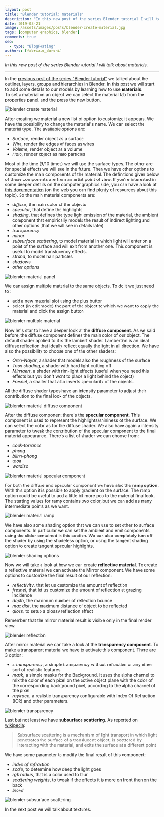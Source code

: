 ```yaml
---
layout: post
title: "Blender tutorial: materials"
description: "In this new post of the series Blender tutorial I will talk about materials."
date: 2019-03-21
image: /assets/images/posts/blender-create-material.jpg
tags: [computer graphics, blender]
comments: true
seo:
  - type: "BlogPosting"
authors: [fabrizio_duroni]
---
```


*In this new post of the series Blender tutorial I will talk about materials.*

---

In the [previous post of the series "Blender tutorial"](/2018/10/18/blender-tutorial-6-outliner-layers-groups-hierarchies-scenes.html) we talked about the outliner, layers, groups and 
hierarchies in Blender. In this post we will start to add some details to our models by learning how to use **materials**.  
To set a material on an object we can select the material tab from the properties panel, and the press the new button.

![blender create material](/assets/images/posts/blender-create-material.jpg "blender create material")

After creating we material a new list of option to customize it appears. We have the possibility to change the material's name. We can select the material type. The available options are:

* *Surface*, render object as a surface
* *Wire*, render the edges of faces as wires
* *Volume*, render object as a volume
* *Halo*, render object as halo particles

Most of the time (9/10 times) we will use the surface types. The other are for special effects we will see in the future. Then we have other options to customize the main components of the material. The definitions given below of these components are from an artist point of view. If you're interested in some deeper details on the computer graphics side, you can have a look at [this documentation](https://www.cs.uic.edu/~jbell/CourseNotes/ComputerGraphics/LightingAndShading.html "Lighting computer graphics")
(on the web you can find plenty of resources about this topic). So the main material components are:

* *diffuse*, the main color of the objects
* *specular*, that define the highlights
* *shading*, that defines the type light emission of the material, the ambient component that empirically models the result of indirect lighting and other options (that we will see in details later)
* *transparency*
* *mirror*
* *subsurface scattering*, to model material in which light will enter on a point of the surface and will exit from 
another one. This component is useful to model translucency effects.
* *strand*, to model hair particles
* *shadows*
* *other options*

![blender material panel](/assets/images/posts/blender-material-panel.jpg "blender material panel")

We can assign multiple material to the same objects. To do it we just need to :

* add a new material slot using the plus button
* select (in edit mode) the part of the object to which we want to apply the material and click the assign button 

![blender multiple material](/assets/images/posts/blender-multiple-material.jpg "blender multiple material")

Now let's star to have a deeper look at the **diffuse component**. As we said before, the diffuse component defines the 
main color of our object. The default shader applied to it is the lambert shader. Lambertian is an ideal diffuse 
reflection that ideally reflect equally the light in all direction. We have also the possibility to choose one of the
 other shaders:

 * *Oren-Nayar*, a shader that models also the roughness of the surface
 * *Toon shading*, a shader with hard light cutting off 
 * *Minnaert*, a shader with rim-light effects (useful when you need this effects but you don't wont to place a
  light behind the object)
 * *Fresnel*, a shader that also inverts specularity of the objects.

 All the diffuse shader types have an intensity parameter to adjust their contribution to the final look of the objects.

![blender material diffuse component](/assets/images/posts/blender-material-diffuse-component.jpg "blender material diffuse component")

After the diffuse component there's the **specular component**. This component is used to represent the 
highlights/shininess of the surface. We can select the color as for the diffuse shader. We also have again a 
intensity parameter to tweak the contribution of the specular component to the final material appearance. There's a 
list of shader we can choose from:

* *cook-torrance*
* *phong*
* *blinn-phong*
* *toon*
* *wardiso*

![blender material specular component](/assets/images/posts/blender-material-specular-component.jpg "blender material specular component")

For both the diffuse and specular component we have also the **ramp option**. With this option it is possible to apply gradient on the surface. The ramp option could be useful to add a little bit more pop to the material final look. The starting values for ramp contains two color, but we can add as many intermediate points as we want.

![blender material ramp](/assets/images/posts/blender-material-ramp.jpg "blender material ramp")

We have also some shading option that we can use to set other to surface components. In particular we can set the ambient and emit components using the slider contained in this section. We can also completely turn off the shader by
 using the shadeless option, or using the tangent shading option to create tangent specular highlights.

![blender shading options](/assets/images/posts/blender-shading-options.jpg "blender shading options")

Now we will take a look at how we can create **reflective material**. To create a reflective material we can activate the
 Mirror component. We have some options to customize the final result of our reflection:

* *reflectivity*, that let us customize the amount of reflection
* *fresnel*, that let us customize the amount of reflection at grazing incidence
* *depth*, the maximum number of reflection bounce
* *max dist*, the maximum distance of object to be reflected
* *gloss*, to setup a glossy reflection effect

Remember that the mirror material result is visible only in the final render view.

![blender reflection](/assets/images/posts/blender-reflection.jpg "blender reflection")

After mirror material we can take a look at the **transparency component**. To make a transparent material we have to 
activate this component. There are 3 option:

* *z transparency*, a simple transparency without refraction or any other sort of realistic features
* *mask*, a simple masks for the Background. It uses the alpha channel to mix the color of each pixel on the active 
object plane with the color of the corresponding background pixel, according to the alpha channel of the pixel
* *raytrace*, a realistic transparency configurable with Index Of Refraction (IOR) and other parameters.

![blender transparency](/assets/images/posts/blender-transparency.jpg "blender transparency")

Last but not least we have **subsurface scattering**. As reported on [wikipedia](https://en.wikipedia.org/wiki/Subsurface_scattering "Subsurface scattering"):

> Subsurface scattering is a mechanism of light transport in which light penetrates the surface of a translucent object, is scattered by interacting with the material, and exits the surface at a different point

We have some parameter to modify the final result of this component:

* *index of refraction*
* *scale*, to determine how deep the light goes
* *rgb radius*, that is a color used to blur
* *scattering weights*, to tweak if the effects it is more on front then on the back
* *blend*

![blender subsurface scattering](/assets/images/posts/blender-subsurface-scattering.jpg "blender subsurface scattering")

In the next post we will talk about textures.
